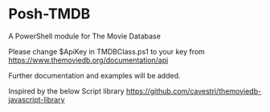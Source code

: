 # Posh-TMDB
A PowerShell module for The Movie Database

Please change $ApiKey in TMDBClass.ps1 to your key from
https://www.themoviedb.org/documentation/api

Further documentation and examples will be added.

Inspired by the below Script library
https://github.com/cavestri/themoviedb-javascript-library
